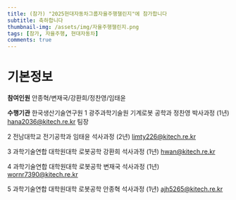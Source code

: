 ```yaml
---
title: (참가) "2025현대자동차그룹자율주행챌린지"에 참가합니다 
subtitle: 축하합니다
thumbnail-img: /assets/img/자율주행챌린지.png
tags: [참가, 자율주행, 현대자동차]
comments: true
---
```


# 기본정보
**참여인원** 
안종혁/변재국/강환희/정찬영/임태윤

**수행기관** 한국생산기술연구원
1
광주과학기술원
기계로봇
공학과
정찬영
박사과정
(1년)
hana2036@kitech.re.kr
팀장

2
전남대학교
전기공학과
임태윤
석사과정
(2년)
limty226@kitech.re.kr

3
과학기술연합
대학원대학
로봇공학
강환희
석사과정
(1년)
hwan@kitech.re.kr

4
과학기술연합
대학원대학
로봇공학
변재국
석사과정
(1년)
wornr7390@kitech.re.kr

5
과학기술연합
대학원대학
로봇공학
안종혁
석사과정
(1년)
ajh5265@kitech.re.kr



